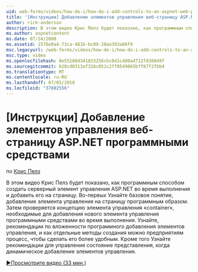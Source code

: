 ```yaml
---
uid: web-forms/videos/how-do-i/how-do-i-add-controls-to-an-aspnet-web-page-programmatically
title: '[Инструкции] Добавление элементов управления веб-страницу ASP.NET программными средствами | Документация Майкрософт'
author: rick-anderson
description: В этом видео Крис Пелз будет показано, как программным способом создать серверный элемент управления ASP.NET во время выполнения и добавить его на страницу. Во-первых Узнайте o основной принцип...
ms.author: aspnetcontent
ms.date: 07/24/2008
ms.assetid: 1576e0a4-73ca-4816-bc09-20ae393a66f9
msc.legacyurl: /web-forms/videos/how-do-i/how-do-i-add-controls-to-an-aspnet-web-page-programmatically
msc.type: video
ms.openlocfilehash: 0e55288d341833256cbc0d1c480a4712f836649f
ms.sourcegitcommit: b28cd0313af316c051c2ff8549865bff67f2fbb4
ms.translationtype: MT
ms.contentlocale: ru-RU
ms.lasthandoff: 07/05/2018
ms.locfileid: "37802556"
---
```

<a name="how-do-i-add-controls-to-an-aspnet-web-page-programmatically"></a>[Инструкции] Добавление элементов управления веб-страницу ASP.NET программными средствами
====================
по [Крис Пелз](https://twitter.com/chrispels)

В этом видео Крис Пелз будет показано, как программным способом создать серверный элемент управления ASP.NET во время выполнения и добавить его на страницу. Во-первых Узнайте базовое понятие, добавление элемента управления на страницу программным образом. Затем проверяется концепцию элемента управления «container», необходимые для добавления нового элемента управления программными средствами во время выполнения. Узнайте, рекомендации по вложенности программного добавления элементов управления, и как отдельные методы создания можно предприятиям процесс, чтобы сделать его более удобным. Кроме того Узнайте рекомендации для управления состояние представления, когда динамическое добавление элементов управления.

[&#9654;Просмотрите видео (33 мин.)](https://channel9.msdn.com/Blogs/ASP-NET-Site-Videos/how-do-i-add-controls-to-an-aspnet-web-page-programmatically)
